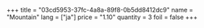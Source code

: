 +++
title = "03cd5953-37fc-4a8a-89f8-0b5dd8412dc9"
name = "Mountain"
lang = ["ja"]
price = "1.10"
quantity = 3
foil = false
+++
